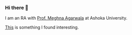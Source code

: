 ### Hi there 👋
I am an RA with [Prof. Meghna Agarwala](https://www.ashoka.edu.in/profile/meghna-agarwala-3/) at Ashoka University.

[This](https://gist.github.com/bbdaniels/246867d78f07db5b2baecd0d8a22ef1a) is something I found interesting.

<!--
**azadecon/azadecon** is a ✨ _special_ ✨ repository because its `README.md` (this file) appears on your GitHub profile.

Here are some ideas to get you started:

- 🔭 I’m currently working on ...
- 🌱 I’m currently learning ...
- 👯 I’m looking to collaborate on ...
- 🤔 I’m looking for help with ...
- 💬 Ask me about ...
- 📫 How to reach me: ...
- 😄 Pronouns: ...
- ⚡ Fun fact: ...
-->
